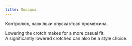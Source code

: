```yaml
---
title: Посадка
---
```


Контролює, наскільки опускається промежина.

Lowering the crotch makes for a more casual fit.\
A significantly lowered crotched can also be a style choice.

